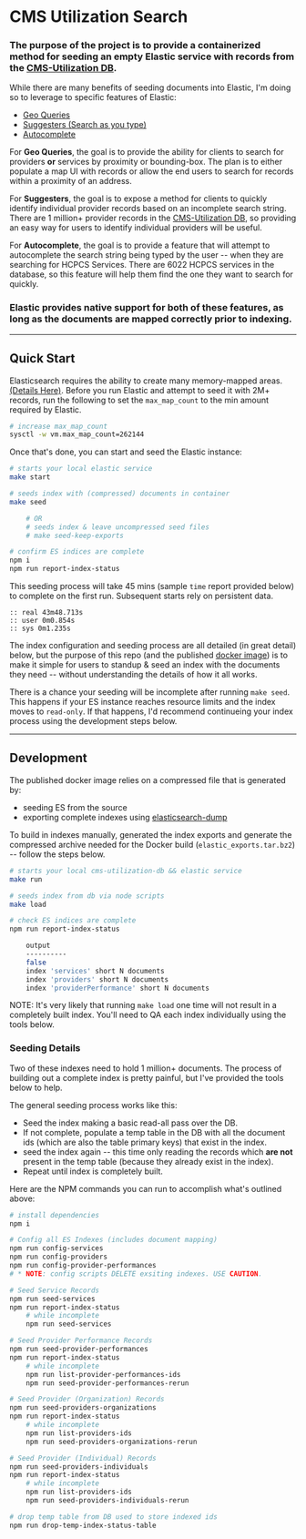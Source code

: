 
# CMS Utilization Search

### The purpose of the project is to provide a containerized method for seeding an empty Elastic service with records from the [CMS-Utilization DB](https://github.com/sudowing/cms-utilization-db).

While there are many benefits of seeding documents into Elastic, I'm doing so to leverage to specific features of Elastic:
- [Geo Queries](https://www.elastic.co/guide/en/elasticsearch/reference/current/geo-queries.html)
- [Suggesters (Search as you type)](https://www.elastic.co/guide/en/elasticsearch/reference/current/search-suggesters-completion.html)
- [Autocomplete]([httvtml](https://www.elastic.co/guide/en/elasticsearch/guide/current/_index_time_search_as_you_type.html))

For __Geo Queries__, the goal is to provide the ability for clients to search for providers __or__ services by proximity or bounding-box. The plan is to either populate a map UI with records or allow the end users to search for records within a proximity of an address.

For __Suggesters__, the goal is to expose a method for clients to quickly identify individual provider records based on an incomplete search string. There are 1 million+ provider records in the [CMS-Utilization DB](https://github.com/sudowing/cms-utilization-db), so providing an easy way for users to identify individual providers will be useful.

For __Autocomplete__, the goal is to provide a feature that will attempt to autocomplete the search string being typed by the user -- when they are searching for HCPCS Services. There are 6022 HCPCS services in the database, so this feature will help them find the one they want to search for quickly.

### Elastic provides native support for both of these features, as long as the documents are mapped correctly __prior__ to indexing.


---

##  <a id="quick-start"></a>Quick Start

Elasticsearch requires the ability to create many memory-mapped areas. [(Details Here)](https://www.elastic.co/guide/en/elasticsearch/reference/current/_maximum_map_count_check.html). Before you run Elastic and attempt to seed it with 2M+ records, run the following to set the `max_map_count` to the min amount required by Elastic.

```sh
# increase max_map_count
sysctl -w vm.max_map_count=262144
```

Once that's done, you can start and seed the Elastic instance:


```sh
# starts your local elastic service
make start

# seeds index with (compressed) documents in container
make seed

    # OR
    # seeds index & leave uncompressed seed files
    # make seed-keep-exports

# confirm ES indices are complete
npm i
npm run report-index-status

```

This seeding process will take 45 mins (sample `time` report provided below) to complete on the first run. Subsequent starts rely on persistent data.

    :: real 43m48.713s
    :: user 0m0.854s
    :: sys 0m1.235s

The index configuration and seeding process are all detailed (in great detail) below, but the purpose of this repo (and the published [docker image](https://hub.docker.com/r/sudowing/cms-utilization-search))
is to make it simple for users to standup & seed an index with the documents they need -- without understanding the details of how it all works.

There is a chance your seeding will be incomplete after running `make seed`. This happens if your ES instance reaches resource limits and the index moves to `read-only`. If that happens, I'd recommend continueing your index process using the development steps below.


---

##  <a id="development"></a>Development

The published docker image relies on a compressed file that is generated by:
- seeding ES from the source
- exporting complete indexes using [elasticsearch-dump](https://github.com/taskrabbit/elasticsearch-dump)

To build in indexes manually, generated the index exports and generate the compressed archive needed for the Docker build (`elastic_exports.tar.bz2`) -- follow the steps below.

```sh
# starts your local cms-utilization-db && elastic service
make run

# seeds index from db via node scripts
make load

# check ES indices are complete
npm run report-index-status

    output
    ----------
    false
    index 'services' short N documents
    index 'providers' short N documents
    index 'providerPerformance' short N documents

```
NOTE: It's very likely that running `make load` one time will not result in a completely built index. You'll need to QA each index individually  using the tools below.

### Seeding Details

Two of these indexes need to hold 1 million+ documents. The process of building out a complete index is pretty painful, but I've provided the tools below to help.

The general seeding process works like this:
- Seed the index making a basic read-all pass over the DB.
- If not complete, populate a temp table in the DB with all the document ids (which are also the table primary keys) that exist in the index.
- seed the index again -- this time only reading the records which **are not** present in the temp table (because they already exist in the index).
- Repeat until index is completely built.

Here are the NPM commands you can run to accomplish what's outlined above:

```sh
# install dependencies
npm i

# Config all ES Indexes (includes document mapping)
npm run config-services
npm run config-providers
npm run config-provider-performances
# * NOTE: config scripts DELETE exsiting indexes. USE CAUTION.

# Seed Service Records
npm run seed-services
npm run report-index-status
    # while incomplete
    npm run seed-services

# Seed Provider Performance Records
npm run seed-provider-performances
npm run report-index-status
    # while incomplete
    npm run list-provider-performances-ids
    npm run seed-provider-performances-rerun

# Seed Provider (Organization) Records
npm run seed-providers-organizations
npm run report-index-status
    # while incomplete
    npm run list-providers-ids
    npm run seed-providers-organizations-rerun

# Seed Provider (Individual) Records
npm run seed-providers-individuals
npm run report-index-status
    # while incomplete
    npm run list-providers-ids
    npm run seed-providers-individuals-rerun

# drop temp table from DB used to store indexed ids
npm run drop-temp-index-status-table
```